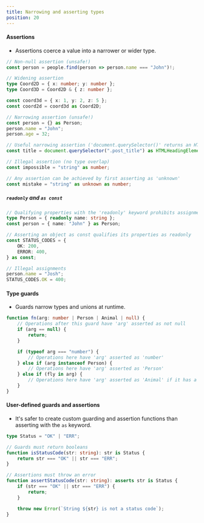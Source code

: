 ```yaml
---
title: Narrowing and asserting types
position: 20
---
```


#### Assertions

-   Assertions coerce a value into a narrower or wider type.

```ts
// Non-null assertion (unsafe!)
const person = people.find(person => person.name === "John")!;

// Widening assertion
type Coord2D = { x: number; y: number };
type Coord3D = Coord2D & { z: number };

const coord3d = { x: 1, y: 2, z: 5 };
const coord2d = coord3d as Coord2D;

// Narrowing assertion (unsafe!)
const person = {} as Person;
person.name = "John";
person.age = 32;

// Useful narrowing assertion ('document.querySelector()' returns an HTMLElement by default)
const title = document.querySelector(".post_title") as HTMLHeadingElement;

// Illegal assertion (no type overlap)
const impossible = "string" as number;

// Any assertion can be achieved by first asserting as 'unknown'
const mistake = "string" as unknown as number;
```

##### `readonly` and `as const`

```ts
// Qualifying properties with the 'readonly' keyword prohibits assignments
type Person = { readonly name: string };
const person = { name: "John" } as Person;

// Asserting an object as const qualifies its properties as readonly
const STATUS_CODES = {
    OK: 200,
    ERROR: 400,
} as const;

// Illegal assignments
person.name = "Josh";
STATUS_CODES.OK = 400;
```

#### Type guards

-   Guards narrow types and unions at runtime.

```ts
function fn(arg: number | Person | Animal | null) {
    // Operations after this guard have 'arg' asserted as not null
    if (arg == null) {
        return;
    }

    if (typeof arg === "number") {
        // Operations here have 'arg' asserted as 'number'
    } else if (arg instanceof Person) {
        // Operations here have 'arg' asserted as 'Person'
    } else if (fly in arg) {
        // Operations here have 'arg' asserted as 'Animal' if it has a 'fly' property
    }
}
```

#### User-defined guards and assertions

-   It's safer to create custom guarding and assertion functions than asserting with the `as` keyword.

```ts
type Status = "OK" | "ERR";

// Guards must return booleans
function isStatusCode(str: string): str is Status {
    return str === "OK" || str === "ERR";
}

// Assertions must throw an error
function assertStatusCode(str: string): asserts str is Status {
    if (str === "OK" || str === "ERR") {
        return;
    }

    throw new Error(`String ${str} is not a status code`);
}
```
